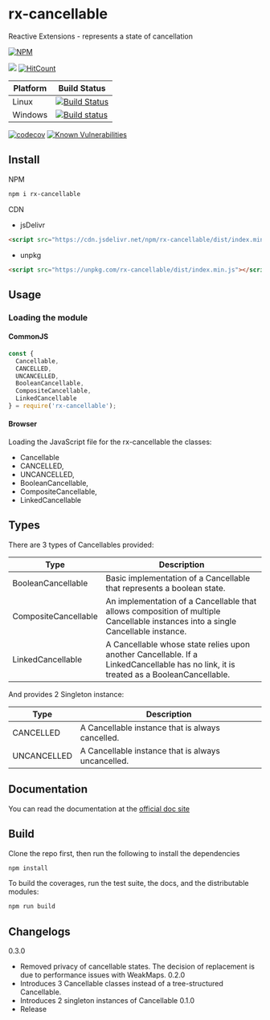 # rx-cancellable

Reactive Extensions - represents a state of cancellation

[![NPM](https://nodei.co/npm/rx-cancellable.png)](https://nodei.co/npm/rx-cancellable/)

[![](https://data.jsdelivr.com/v1/package/npm/rx-cancellable/badge)](https://www.jsdelivr.com/package/npm/rx-cancellable)
[![HitCount](http://hits.dwyl.io/lxsmnsyc/rx-cancellable.svg)](http://hits.dwyl.io/lxsmnsyc/rx-cancellable)

| Platform | Build Status |
| --- | --- |
| Linux | [![Build Status](https://travis-ci.org/LXSMNSYC/rx-cancellable.svg?branch=master)](https://travis-ci.org/LXSMNSYC/rx-cancellable) |
| Windows | [![Build status](https://ci.appveyor.com/api/projects/status/mkjwe462uk80axx4?svg=true)](https://ci.appveyor.com/project/LXSMNSYC/rx-cancellable) |


[![codecov](https://codecov.io/gh/LXSMNSYC/rx-cancellable/branch/master/graph/badge.svg)](https://codecov.io/gh/LXSMNSYC/rx-cancellable)
[![Known Vulnerabilities](https://snyk.io/test/github/LXSMNSYC/rx-cancellable/badge.svg?targetFile=package.json)](https://snyk.io/test/github/LXSMNSYC/rx-cancellable?targetFile=package.json)

## Install

NPM

```bash
npm i rx-cancellable
```

CDN

* jsDelivr
```html
<script src="https://cdn.jsdelivr.net/npm/rx-cancellable/dist/index.min.js"></script>
```

* unpkg
```html
<script src="https://unpkg.com/rx-cancellable/dist/index.min.js"></script>
```

## Usage

### Loading the module

#### CommonJS

```js
const {
  Cancellable,
  CANCELLED,
  UNCANCELLED,
  BooleanCancellable,
  CompositeCancellable,
  LinkedCancellable
} = require('rx-cancellable');
```

#### Browser

Loading the JavaScript file for the rx-cancellable the classes:
  - Cancellable
  - CANCELLED,
  - UNCANCELLED,
  - BooleanCancellable,
  - CompositeCancellable,
  - LinkedCancellable

## Types

There are 3 types of Cancellables provided:

| Type | Description |
| --- | --- |
| BooleanCancellable | Basic implementation of a Cancellable that represents a boolean state. |
| CompositeCancellable | An implementation of a Cancellable that allows composition of multiple Cancellable instances into a single Cancellable instance. |
| LinkedCancellable | A Cancellable whose state relies upon another Cancellable. If a LinkedCancellable has no link, it is treated as a BooleanCancellable. |

And provides 2 Singleton instance:

| Type | Description |
| --- | --- |
| CANCELLED | A Cancellable instance that is always cancelled. |
| UNCANCELLED | A Cancellable instance that is always uncancelled. |

## Documentation

You can read the documentation at the [official doc site](https://lxsmnsyc.github.io/rx-cancellable/)

## Build

Clone the repo first, then run the following to install the dependencies

```bash
npm install
```

To build the coverages, run the test suite, the docs, and the distributable modules:

```bash
npm run build
```

## Changelogs
0.3.0
- Removed privacy of cancellable states. The decision of replacement is due to performance issues with WeakMaps.
0.2.0
- Introduces 3 Cancellable classes instead of a tree-structured Cancellable.
- Introduces 2 singleton instances of Cancellable
0.1.0
- Release